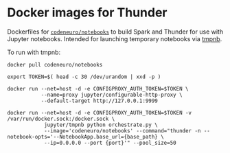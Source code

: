 # Docker images for Thunder

Dockerfiles for [`codeneuro/notebooks`](https://registry.hub.docker.com/u/codeneuro/notebooks/) to build Spark and Thunder for use with Jupyter notebooks. Intended for launching temporary notebooks via [tmpnb](https://github.com/jupyter/tmpnb).

To run with tmpnb:

```
docker pull codeneuro/notebooks

export TOKEN=$( head -c 30 /dev/urandom | xxd -p )

docker run --net=host -d -e CONFIGPROXY_AUTH_TOKEN=$TOKEN \
           --name=proxy jupyter/configurable-http-proxy \
           --default-target http://127.0.0.1:9999

docker run --net=host -d -e CONFIGPROXY_AUTH_TOKEN=$TOKEN -v /var/run/docker.sock:/docker.sock \
            jupyter/tmpnb python orchestrate.py \
            --image='codeneuro/notebooks' --command="thunder -n --notebook-opts='--NotebookApp.base_url={base_path} \
            --ip=0.0.0.0 --port {port}'" --pool_size=50
```


